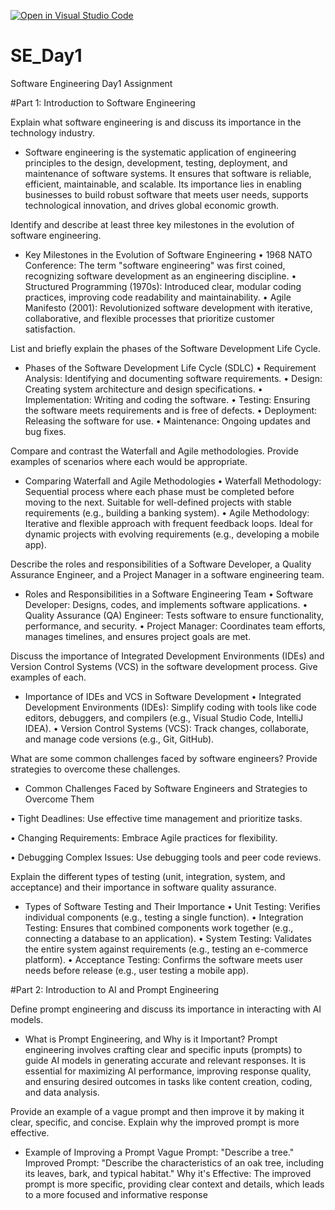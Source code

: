 [![Open in Visual Studio Code](https://classroom.github.com/assets/open-in-vscode-2e0aaae1b6195c2367325f4f02e2d04e9abb55f0b24a779b69b11b9e10269abc.svg)](https://classroom.github.com/online_ide?assignment_repo_id=18376163&assignment_repo_type=AssignmentRepo)
# SE_Day1
Software Engineering Day1 Assignment

#Part 1: Introduction to Software Engineering

Explain what software engineering is and discuss its importance in the technology industry.
- Software engineering is the systematic application of engineering principles to the design, development, testing, deployment, and maintenance of software systems. It ensures that software is reliable, efficient, maintainable, and scalable. Its importance lies in enabling businesses to build robust software that meets user needs, supports technological innovation, and drives global economic growth.

Identify and describe at least three key milestones in the evolution of software engineering.
- Key Milestones in the Evolution of Software Engineering
•	1968 NATO Conference: The term "software engineering" was first coined, recognizing software development as an engineering discipline.
•	Structured Programming (1970s): Introduced clear, modular coding practices, improving code readability and maintainability.
•	Agile Manifesto (2001): Revolutionized software development with iterative, collaborative, and flexible processes that prioritize customer satisfaction.


List and briefly explain the phases of the Software Development Life Cycle.
- Phases of the Software Development Life Cycle (SDLC)
•	Requirement Analysis: Identifying and documenting software requirements.
•	Design: Creating system architecture and design specifications.
•	Implementation: Writing and coding the software.
•	Testing: Ensuring the software meets requirements and is free of defects.
•	Deployment: Releasing the software for use.
•	Maintenance: Ongoing updates and bug fixes.


Compare and contrast the Waterfall and Agile methodologies. Provide examples of scenarios where each would be appropriate.
- Comparing Waterfall and Agile Methodologies
•	Waterfall Methodology: Sequential process where each phase must be completed before moving to the next. Suitable for well-defined projects with stable requirements (e.g., building a banking system).
•	Agile Methodology: Iterative and flexible approach with frequent feedback loops. Ideal for dynamic projects with evolving requirements (e.g., developing a mobile app).


Describe the roles and responsibilities of a Software Developer, a Quality Assurance Engineer, and a Project Manager in a software engineering team.
- Roles and Responsibilities in a Software Engineering Team
•	Software Developer: Designs, codes, and implements software applications.
•	Quality Assurance (QA) Engineer: Tests software to ensure functionality, performance, and security.
•	Project Manager: Coordinates team efforts, manages timelines, and ensures project goals are met.


Discuss the importance of Integrated Development Environments (IDEs) and Version Control Systems (VCS) in the software development process. Give examples of each.
- Importance of IDEs and VCS in Software Development
•	Integrated Development Environments (IDEs): Simplify coding with tools like code editors, debuggers, and compilers (e.g., Visual Studio Code, IntelliJ IDEA).
•	Version Control Systems (VCS): Track changes, collaborate, and manage code versions (e.g., Git, GitHub).


What are some common challenges faced by software engineers? Provide strategies to overcome these challenges.
- Common Challenges Faced by Software Engineers and Strategies to Overcome Them
  
•	Tight Deadlines:
Use effective time management and prioritize tasks.

•	Changing Requirements:
Embrace Agile practices for flexibility.

•	Debugging Complex Issues:
Use debugging tools and peer code reviews.


Explain the different types of testing (unit, integration, system, and acceptance) and their importance in software quality assurance.
- Types of Software Testing and Their Importance
•	Unit Testing: Verifies individual components (e.g., testing a single function).
•	Integration Testing: Ensures that combined components work together (e.g., connecting a database to an application).
•	System Testing: Validates the entire system against requirements (e.g., testing an e-commerce platform).
•	Acceptance Testing: Confirms the software meets user needs before release (e.g., user testing a mobile app).


#Part 2: Introduction to AI and Prompt Engineering

Define prompt engineering and discuss its importance in interacting with AI models.
- What is Prompt Engineering, and Why is it Important?
Prompt engineering involves crafting clear and specific inputs (prompts) to guide AI models in generating accurate and relevant responses. It is essential for maximizing AI performance, improving response quality, and ensuring desired outcomes in tasks like content creation, coding, and data analysis.


Provide an example of a vague prompt and then improve it by making it clear, specific, and concise. Explain why the improved prompt is more effective.
- Example of Improving a Prompt
Vague Prompt: "Describe a tree."
Improved Prompt: "Describe the characteristics of an oak tree, including its leaves, bark, and typical habitat."
Why it's Effective: The improved prompt is more specific, providing clear context and details, which leads to a more focused and informative response

